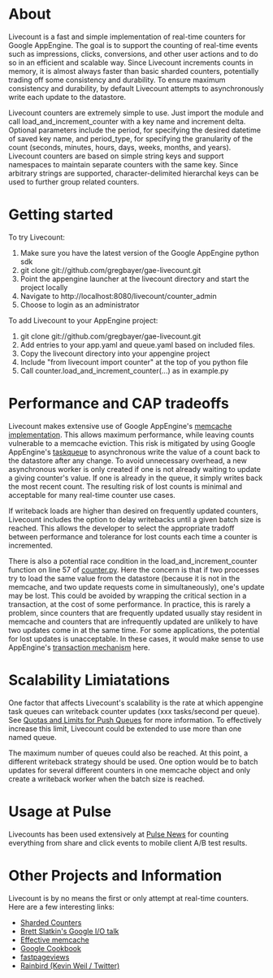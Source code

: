# About

Livecount is a fast and simple implementation of real-time counters for Google AppEngine.  The goal is to support the counting of real-time events such as impressions, clicks, conversions, and other user actions and to do so in an efficient and scalable way.  Since Livecount increments counts in memory, it is almost always faster than basic sharded counters, potentially trading off some consistency and durability.  To ensure maximum consistency and durability, by default Livecount attempts to asynchronously write each update to the datastore.

Livecount counters are extremely simple to use.  Just import the module and call load_and_increment_counter with a key name and increment delta.  Optional parameters include the period, for specifying the desired datetime of saved key name, and period_type, for specifying the granularity of the count (seconds, minutes, hours, days, weeks, months, and years).  Livecount counters are based on simple string keys and support namespaces to maintain separate counters with the same key. Since arbitrary strings are supported, character-delimited hierarchal keys can be used to further group related counters.

# Getting started

To try Livecount:

1. Make sure you have the latest version of the Google AppEngine python sdk
2. git clone git://github.com/gregbayer/gae-livecount.git
3. Point the appengine launcher at the livecount directory and start the project locally
4. Navigate to http://localhost:8080/livecount/counter_admin
5. Choose to login as an administrator

To add Livecount to your AppEngine project:

1. git clone git://github.com/gregbayer/gae-livecount.git
2. Add entries to your app.yaml and queue.yaml based on included files.
3. Copy the livecount directory into your appengine project
4. Include "from livecount import counter" at the top of you python file
5. Call counter.load_and_increment_counter(...) as in example.py

# Performance and CAP tradeoffs

Livecount makes extensive use of Google AppEngine's [memcache implementation](http://code.google.com/appengine/docs/python/memcache/overview.html).  This allows maximum performance, while leaving counts vulnerable to a memcache eviction.  This risk is mitigated by using Google AppEngine's [taskqueue](http://code.google.com/appengine/docs/python/taskqueue/overview.html) to asynchronous write the value of a count back to the datastore after any change.  To avoid unnecessary overhead, a new asynchronous worker is only created if one is not already waiting to update a giving counter's value.  If one is already in the queue, it simply writes back the most recent count.  The resulting risk of lost counts is minimal and acceptable for many real-time counter use cases.

If writeback loads are higher than desired on frequently updated counters, Livecount includes the option to delay writebacks until a given batch size is reached.  This allows the developer to select the appropriate tradoff between performance and tolerance for lost counts each time a counter is incremented.

There is also a potential race condition in the load_and_increment_counter function on line 57 of [counter.py](https://github.com/gregbayer/gae-livecount/blob/master/livecount/counter.py).  Here the concern is that if two processes try to load the same value from the datastore (because it is not in the memcache, and two update requests come in simultaneously), one's update may be lost.  This could be avoided by wrapping the critical section in a transaction, at the cost of some performance.  In practice, this is rarely a problem, since counters that are frequently updated usually stay resident in memcache and counters that are infrequently updated are unlikely to have two updates come in at the same time. For some applications, the potential for lost updates is unacceptable. In these cases, it would make sense to use AppEngine's [transaction mechanism](http://code.google.com/appengine/docs/python/datastore/transactions.html) here.

# Scalability Limiatations

One factor that affects Livecount's scalability is the rate at which appengine task queues can writeback counter updates (xxx tasks/second per queue). See [Quotas and Limits for Push Queues](http://code.google.com/appengine/docs/python/taskqueue/overview-push.html) for more information.  To effectively increase this limit, Livecount could be extended to use more than one named queue. 

The maximum number of queues could also be reached.  At this point, a different writeback strategy should be used.  One option would be to batch updates for several different counters in one memcache object and only create a writeback worker when the batch size is reached.

# Usage at Pulse

Livecounts has been used extensively at [Pulse News](http://pulsene.ws) for counting everything from share and click events to mobile client A/B test results. 

# Other Projects and Information

Livecount is by no means the first or only attempt at real-time counters.  Here are a few interesting links:

* [Sharded Counters](http://code.google.com/appengine/articles/sharding_counters.html)
* [Brett Slatkin's Google I/O talk](http://sites.google.com/site/io/building-scalable-web-applications-with-google-app-engine)
* [Effective memcache](http://code.google.com/appengine/articles/scaling/memcache.html)
* [Google Cookbook](http://appengine-cookbook.appspot.com/recipe/high-concurrency-counters-without-sharding/)
* [fastpageviews](http://code.google.com/p/fastpageviews/)
* [Rainbird (Kevin Weil / Twitter)](http://www.slideshare.net/kevinweil/rainbird-realtime-analytics-at-twitter-strata-2011)


